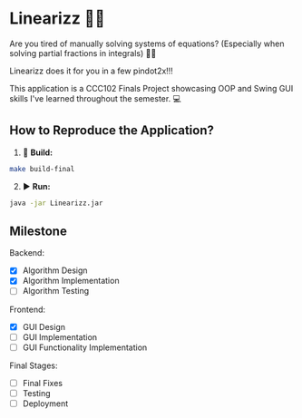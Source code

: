 # Linearizz 🧮✨

Are you tired of manually solving systems of equations? (Especially when solving partial fractions in integrals) 🤔🤔

Linearizz does it for you in a few pindot2x!!!

This application is a CCC102 Finals Project showcasing OOP and Swing GUI skills I've learned throughout the semester. 💻

## How to Reproduce the Application?

1. 🔨 **Build:**
```bash
make build-final
```

2. ▶️ **Run:**
```bash
java -jar Linearizz.jar
```
   
## Milestone
Backend:
- [x] Algorithm Design
- [x] Algorithm Implementation
- [ ] Algorithm Testing

Frontend:
- [X] GUI Design
- [ ] GUI Implementation
- [ ] GUI Functionality Implementation
      
Final Stages:
- [ ] Final Fixes
- [ ] Testing
- [ ] Deployment
